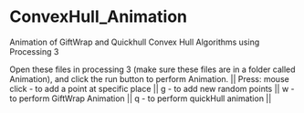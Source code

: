 # ConvexHull_Animation
Animation of GiftWrap and Quickhull Convex Hull Algorithms using Processing 3

Open these files in processing 3 (make sure these files are in a folder called Animation), and click the run button to perform Animation. ||
Press:
mouse click - to add a point at specific place ||
g - to add new random points ||
w - to perform GiftWrap Animation ||
q - to perform quickHull animation ||
